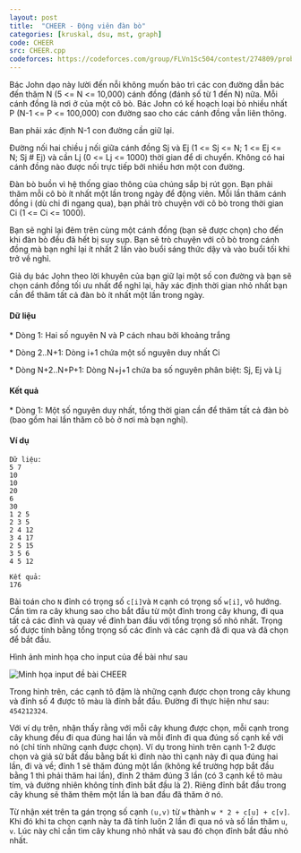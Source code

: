 ```yaml
---
layout: post
title:  "CHEER - Động viên đàn bò"
categories: [kruskal, dsu, mst, graph]
code: CHEER
src: CHEER.cpp
codeforces: https://codeforces.com/group/FLVn1Sc504/contest/274809/problem/M
---
```




  


Bác John dạo này lười đến nỗi không muốn bảo trì các con đường dẫn bác đến thăm N (5 <= N <= 10,000) cánh đồng (đánh số từ 1 đến N) nữa. Mỗi cánh đồng là nơi ở của một cô bò. Bác John có kế hoạch loại bỏ nhiều nhất P (N-1 <= P <= 100,000) con đường sao cho các cánh đồng vẫn liên thông.

Ban phải xác định N-1 con đường cần giữ lại.

Đường nối hai chiều j nối giữa cánh đồng Sj và Ej (1 <= Sj <= N; 1 <= Ej <= N; Sj # Ej) và cần Lj (0 <= Lj <= 1000) thời gian để di chuyển. Không có hai cánh đồng nào được nối trực tiếp bởi nhiều hơn một con đường.

Đàn bò buồn vì hệ thống giao thông của chúng sắp bị rút gọn. Bạn phải thăm mỗi cô bò ít nhất một lần trong ngày để động viên. Mỗi lần thăm cánh đồng i (dù chỉ đi ngang qua), bạn phải trò chuyện với cô bò trong thời gian Ci (1 <= Ci <= 1000).

Bạn sẽ nghỉ lại đêm trên cùng một cánh đồng (bạn sẽ được chọn) cho đến khi đàn bò đều đã hết bị suy sụp. Bạn sẽ trò chuyện với cô bò trong cánh đồng mà bạn nghỉ lại ít nhất 2 lần vào buổi sáng thức dậy và vào buổi tối khi trở về nghỉ.

Giả dụ bác John theo lời khuyên của bạn giữ lại một số con đường và bạn sẽ chọn cánh đồng tối ưu nhất để nghỉ lại, hãy xác định thời gian nhỏ nhất bạn cần để thăm tất cả đàn bò ít nhất một lần trong ngày.

#### Dữ liệu

\* Dòng 1: Hai số nguyên N và P cách nhau bởi khoảng trắng

\* Dòng 2..N+1: Dòng i+1 chứa một số nguyên duy nhất Ci

\* Dòng N+2..N+P+1: Dòng N+j+1 chứa ba số nguyên phân biệt: Sj, Ej và Lj

#### Kết quả

\* Dòng 1: Một số nguyên duy nhất, tổng thời gian cần để thăm tất cả đàn bò (bao gồm hai lần thăm cô bò ở nơi mà bạn nghỉ).

#### Ví dụ

```
Dữ liệu:
5 7
10
10
20
6
30
1 2 5
2 3 5
2 4 12
3 4 17
2 5 15
3 5 6
4 5 12

Kết quả:
176

```

<!--more-->



Bài toán cho `N` đỉnh có trọng số `c[i]`và `M` cạnh có trọng số `w[i]`, vô hướng. Cần tìm ra cây khung sao cho bắt đầu từ một đỉnh trong cây khung, đi qua tất cả các đỉnh và quay về đỉnh ban đầu với tổng trọng số nhỏ nhất. Trọng số được tính bằng tổng trọng số các đỉnh và các cạnh đã đi qua và đã chọn để bắt đầu.


Hình ảnh minh họa cho input của đề bài như sau

<img src="/static/img/posts/CHEER.png" alt="Minh họa input đề bài CHEER">

Trong hình trên, các cạnh tô đậm là những cạnh được chọn trong cây khung và đỉnh số 4 được tô màu là đỉnh bắt đầu. Đường đi thực hiện như sau: `454212324`.

Với ví dụ trên, nhận thấy rằng với mỗi cây khung được chọn, mỗi cạnh trong cây khung đều đi qua đúng hai lần và mỗi đỉnh đi qua đúng số cạnh kề với nó (chỉ tính những cạnh được chọn). Ví dụ trong hình trên cạnh 1-2 được chọn và giả sử bắt đầu bằng bất kì đỉnh nào thì cạnh này đi qua đúng hai lần, đi và về; đỉnh 1 sẽ thăm đúng một lần (không kể trường hợp bắt đầu bằng 1 thì phải thăm hai lần), đỉnh 2 thăm đúng 3 lần (có 3 cạnh kề tô màu tím, và đường nhiên không tính đỉnh bắt đầu là 2). Riêng đỉnh bắt đầu trong cây khung sẽ thăm thêm một lần là ban đầu đã thăm ở nó.


Từ nhận xét trên ta gán trọng số cạnh `(u,v)` từ `w` thành `w * 2 + c[u] + c[v]`. Khi đó khi ta chọn cạnh này ta đã tính luôn 2 lần đi qua nó và số lần thăm `u`, `v`. Lúc này chỉ cần tìm cây khung nhỏ nhất và sau đó chọn đỉnh bắt đầu nhỏ nhất.
